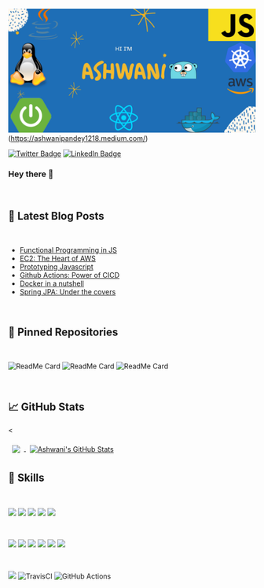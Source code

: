 ![Ashwani's GitHub Banner](./assets/GithubBanner.png)(https://ashwanipandey1218.medium.com/)

[![Twitter Badge](https://img.shields.io/badge/Twitter-Profile-informational?style=flat&logo=twitter&logoColor=white&color=1CA2F1)](https://twitter.com/ash_vani__)
[![LinkedIn Badge](https://img.shields.io/badge/LinkedIn-Profile-informational?style=flat&logo=linkedin&logoColor=white&color=0D76A8)](https://www.linkedin.com/in/ashwani-pandey-0a55991b1/)

### Hey there 👋

<br/>

## 📝 Latest Blog Posts

<br/>

- [Functional Programming in JS](https://link.medium.com/p43przYDQib)
- [EC2: The Heart of AWS](https://medium.com/swlh/ec2-the-heart-of-aws-7452889f20f2?sk=74c1f5e15f81e5d4d9b04914ce15ecc8)
- [Prototyping Javascript](https://medium.com/swlh/prototyping-javascript-e6ffbd6721a7?sk=2160482c5d939833970ccc01505ea3a8)
- [Github Actions: Power of CICD](https://ashwanipandey1218.medium.com/github-actions-power-of-cicd-27385a1e996)
- [Docker in a nutshell](https://ashwanipandey1218.medium.com/docker-in-a-nutshell-34b983cc3baa)
- [Spring JPA: Under the covers](https://ashwanipandey1218.medium.com/spring-jpa-under-the-covers-ff013ebe7261)

<br>

## 📌 Pinned Repositories

<br/>

![ReadMe Card](https://github-readme-stats.vercel.app/api/pin/?username=ashwani1218&repo=spring-cloud)
![ReadMe Card](https://github-readme-stats.vercel.app/api/pin/?username=ashwani1218&repo=SampleBitcoinWallet)
![ReadMe Card](https://github-readme-stats.vercel.app/api/pin/?username=ashwani1218&repo=Essense)

<br>

## &#x1f4c8; GitHub Stats

<<br>

<a href="https://github.com/ashwani1218">
  <img align="center" style="margin:0.5rem" src="https://github-readme-stats.vercel.app/api/top-langs/?username=ashwani1218&hide=html,css&title_color=ffffff&text_color=c9cacc&icon_color=4AB197&bg_color=1A2B34" />
</a>

<a href="https://github.com/ashwani1218">
  <img align="center" style="margin:0.5rem" src="https://github-readme-stats.vercel.app/api?username=ashwani1218&show_icons=true&line_height=27&count_private=true&title_color=ffffff&text_color=c9cacc&icon_color=4AB097&bg_color=1A2B34" alt="Ashwani's GitHub Stats" />
</a>

## 💼 Skills

<br/>

![](https://img.shields.io/badge/Code-SpringBoot-informational?style=flat&logo=Spring&logoColor=white&color=4AB197)
![](https://img.shields.io/badge/Code-JavaScript-informational?style=flat&logo=JavaScript&logoColor=white&color=4AB197)
![](https://img.shields.io/badge/Code-React-informational?style=flat&logo=react&logoColor=white&color=4AB197)
![](https://img.shields.io/badge/Code-Redux-informational?style=flat&logo=Redux&logoColor=white&color=4AB197)
![](https://img.shields.io/badge/Code-MySQL-informational?style=flat&logo=MySQL&logoColor=white&color=4AB197)

<br>

![](https://img.shields.io/badge/Tools-Docker-informational?style=flat&logo=docker&logoColor=white&color=4AB197)
![](https://img.shields.io/badge/Tools-Jenkins-informational?style=flat&logo=jenkins&logoColor=white&color=4AB197)
![](https://img.shields.io/badge/Tools-NPM-informational?style=flat&logo=npm&logoColor=white&color=4AB197)
![](https://img.shields.io/badge/Tools-Postman-informational?style=flat&logo=Postman&logoColor=white&color=4AB197)
![](https://img.shields.io/badge/Tools-GitHub-informational?style=flat&logo=GitHub&logoColor=white&color=4AB197)
![](https://img.shields.io/badge/Tools-GitLab-informational?style=flat&logo=GitLab&logoColor=white&color=4AB197)

<br>

![](https://img.shields.io/badge/AWS-%23FF9900.svg?style=for-the-badge&logo=amazon-aws&logoColor=white)
![TravisCI](https://img.shields.io/badge/travisci-%232B2F33.svg?style=for-the-badge&logo=travis&logoColor=white)
![GitHub Actions](https://img.shields.io/badge/githubactions-%232671E5.svg?style=for-the-badge&logo=githubactions&logoColor=white)

<br>
